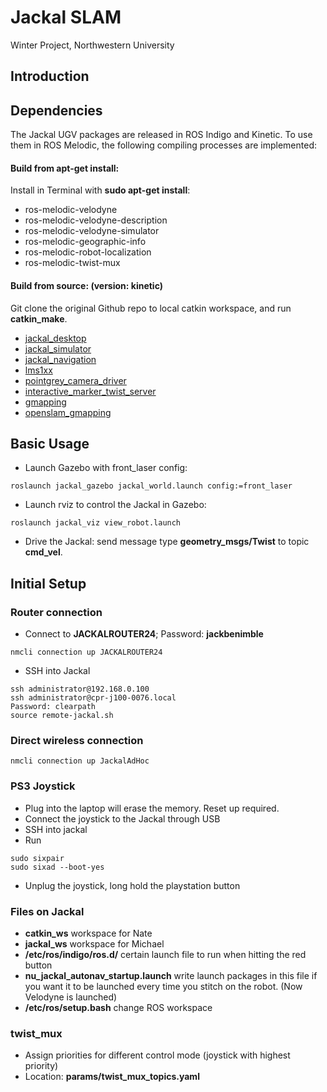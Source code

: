 # Jackal SLAM
Winter Project, Northwestern University

## Introduction


## Dependencies
The Jackal UGV packages are released in ROS Indigo and Kinetic. To use them in ROS Melodic, the following compiling processes are implemented:

#### Build from apt-get install:
Install in Terminal with **sudo apt-get install**:
* ros-melodic-velodyne
* ros-melodic-velodyne-description
* ros-melodic-velodyne-simulator
* ros-melodic-geographic-info
* ros-melodic-robot-localization
* ros-melodic-twist-mux

#### Build from source: (version: kinetic)
Git clone the original Github repo to local catkin workspace, and run **catkin_make**.
* [jackal_desktop](http://wiki.ros.org/jackal_desktop)
* [jackal_simulator](http://wiki.ros.org/jackal_simulator)
* [jackal_navigation](http://wiki.ros.org/jackal_navigation)
* [lms1xx](http://wiki.ros.org/LMS1xx)
* [pointgrey_camera_driver](http://wiki.ros.org/pointgrey_camera_driver)
* [interactive_marker_twist_server](http://wiki.ros.org/interactive_marker_twist_server)
* [gmapping](http://wiki.ros.org/gmapping)
* [openslam_gmapping](http://wiki.ros.org/openslam_gmapping)


## Basic Usage
* Launch Gazebo with front_laser config:
```
roslaunch jackal_gazebo jackal_world.launch config:=front_laser
```
* Launch rviz to control the Jackal in Gazebo:
```
roslaunch jackal_viz view_robot.launch
```
* Drive the Jackal: send message type **geometry_msgs/Twist** to topic **cmd_vel**.


## Initial Setup
### Router connection
* Connect to **JACKALROUTER24**; Password: **jackbenimble**
```
nmcli connection up JACKALROUTER24
```
* SSH into Jackal
```
ssh administrator@192.168.0.100
ssh administrator@cpr-j100-0076.local
Password: clearpath
source remote-jackal.sh
```

### Direct wireless connection
```
nmcli connection up JackalAdHoc
```

### PS3 Joystick
* Plug into the laptop will erase the memory. Reset up required.
* Connect the joystick to the Jackal through USB
* SSH into jackal
* Run
```
sudo sixpair
sudo sixad --boot-yes
```
* Unplug the joystick, long hold the playstation button

### Files on Jackal
* **catkin_ws** workspace for Nate
* **jackal_ws** workspace for Michael
* **/etc/ros/indigo/ros.d/** certain launch file to run when hitting the red button
* **nu_jackal_autonav_startup.launch** write launch packages in this file if you want it to be launched every time you stitch on the robot. (Now Velodyne is launched)
* **/etc/ros/setup.bash** change ROS workspace

### **twist_mux**
* Assign priorities for different control mode (joystick with highest priority)
* Location: **params/twist_mux_topics.yaml**
